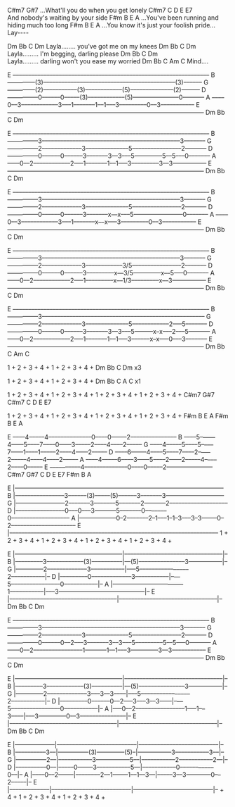 C#m7                           G#7
...What'll you do when you get lonely
C#m7         C       D       E      E7  
And nobody's waiting by your side
F#m            B           E               A
...You've been running and hiding much too long
F#m              B                 E        A
...You know it's just your foolish pride... Lay----

   Dm   Bb           C            Dm
Layla........ you've got me on my knees
   Dm   Bb         C                Dm
Layla......... I'm begging, darling please
   Dm   Bb     C                 Dm              
Layla......... darling won't you ease my worried
Dm      Bb     C       Am   C
Mind....

E ––––––––––––––––––––––––––––––––––––––––––––––––––––––––––––––––
B –––––––––(3)–––––––––––––––––––––––––––––––––––––––––––(3)––––––
G –––––––––(2)–––––––––––(3)––––––––––––(5)––––––––––––––(2)––––––
D ––––––––––0––––––0–––––(3)––––––––––––(5)–––––––––––––––0–––––––
A ––––0––3––––––––––––3–––1–––––––1––1–––3–––––––––0––3–––––––––––
E ––––––––––––––––––––––––––––––––––––––––––––––––––––––––––––––––
            Dm            Bb             C                Dm


E ––––––––––––––––––––––––––––––––––––––––––––––––––––––––––––––––
B ––––––––––3–––––––––––––––––––––––––––––––––––––––––––––3–––––––
G ––––––––––2–––––––––––––3––––––––––––––5––––––––––––––––2–––––––
D ––––––––––0––––––0––––––3–––––––3––3–––5–––––––––5––5–––0–––––––
A ––––0––2––––––––––––2–––1–––––––1––1–––3–––––––––3––3–––––––––––
E ––––––––––––––––––––––––––––––––––––––––––––––––––––––––––––––––
            Dm            Bb             C                Dm


E ––––––––––––––––––––––––––––––––––––––––––––––––––––––––––––––––
B ––––––––––3–––––––––––––––––––––––––––––––––––––––––––––3–––––––
G ––––––––––2–––––––––––––3––––––––––––––5––––––––––––––––2–––––––
D ––––––––––0––––––0––––––3–––––––x––x–––5––––––––––––––––0–––––––
A ––––0––3––––––––––––3–––1–––––––x––x–––3–––––––––0––3–––––––––––
E ––––––––––––––––––––––––––––––––––––––––––––––––––––––––––––––––
            Dm            Bb             C                Dm

E ––––––––––––––––––––––––––––––––––––––––––––––––––––––––––––––––
B ––––––––––3–––––––––––––––––––––––––––––––––––––––––––––3–––––––
G ––––––––––2–––––––––––––3––––––––––––3/5––––––––––––––––2–––––––
D ––––––––––0––––––0––––––3–––––––––x––3/5–––––––––x––5–––0–––––––
A ––––0––2––––––––––––2–––1–––––––––x––1/3–––––––––x––3–––––––––––
E ––––––––––––––––––––––––––––––––––––––––––––––––––––––––––––––––
            Dm            Bb             C                Dm

E ––––––––––––––––––––––––––––––––––––––––––––––––––––––––––––––––
B ––––––––––3–––––––––––––––––––––––––––––––––––––––––––––––––––––
G ––––––––––2–––––––––––––3––––––––––––––5––––––––––––2–––5–––––––
D ––––––––––0––––––0––––––3–––––––3––3–––5––––––x–x–––2–––5–––––––
A ––––0––2––––––––––––2–––1–––––––1––1–––3––––––x–x–––0–––3–––––––
E ––––––––––––––––––––––––––––––––––––––––––––––––––––––––––––––––
            Dm            Bb             C            Am  C    



1 + 2 + 3 + 4 + 1 + 2 + 3 + 4 +
Dm      Bb      C       Dm        x3

1 + 2 + 3 + 4 + 1 + 2 + 3 + 4 +
Dm      Bb      C       A   C     x1

1 + 2 + 3 + 4 + 1 + 2 + 3 + 4 + 1 + 2 + 3 + 4 + 1 + 2 + 3 + 4 +
C#m7            G#7             C#m7    C   D   E       E7

1 + 2 + 3 + 4 + 1 + 2 + 3 + 4 + 1 + 2 + 3 + 4 + 1 + 2 + 3 + 4 +
F#m     B       E       A       F#m     B       E       A         


E ––––4–––––4––––––––––––––0––––0–––––2–––––––––––––––
B ––––5–––––4––––5––––7––––0––––3–––––2––––4––––2–––––
G ––––4–––––5––––5––––7––––1––––1–––––2––––4––––2–––––
D ––––6–––––4––––5––––7––––2––––2–––––4––––4––––2–––––
A ––––4–––––6––––3––––5––––2––––2–––––4––––2––––0–––––
E ––––––––––4––––––––––––––0––––0–––––2–––––––––––––––
     C#m7  G#7   C    D    E    E7   F#m   B    A                          


E |––––––––––––––––––––––––––––––––––––––––––––––––––––––––––––––––––––
B |––––––––––––––––3––––––(3)–––––(5)––––––3–––––––3–––––––––––––––––––
G |––––––––––––––––2–––––––3–––––––5–––––––2–––––––2–––––––––––––––––––
D |––––––––––––––––0–––0–––3–––––––5–––––––0–––––––0–––––––––––––––––––
A |––––––––––––0–2–––––––2–1–––1–1–3–––3–3–––––0–2–––––––––––––––––––––
E |––––––––––––––––––––––––––––––––––––––––––––––––––––––––––––––––––––
     1 + 2 + 3 + 4 + 1 + 2 + 3 + 4 + 1 + 2 + 3 + 4 + 1 + 2 + 3 + 4 +


E |–––––––––––––––––––––––––––––––––––|––––––––––––––––––––––––––––––––|–
B |–––––––––3––––––––––––(3)––––––––––|––(5)–––––––––––––––3–––––––––––|–
G |–––––––––2–––––––––––––3–––––––––––|–––5––––––––––––––––2–––––––––––|–
D |–––––––––0–––––––––––––3–––––––––––|–––5––––––––––––––––0–––––––––––|–
A |–––––––––––––––––––––––1–––––––––––|–––3––––––––––––––––––––––––––––|–
E |–––––––––––––––––––––––––––––––––––|––––––––––––––––––––––––––––––––|–
            Dm            Bb              C                Dm

E ––––––––––––––––––––––––––––––––––––––––––––––––––––––––––––––––
B ––––––––––3–––––––––––––––––––––––––––––––––––––––––––––3–––––––
G ––––––––––2–––––––––––––3––––––––––––––5––––––––––––––––2–––––––
D ––––––––––0––––––0––2–––3–––––––3––3–––5–––––––––5––5–––0–––––––
A ––––0––2––––––––––––––––1–––––––1––1–––3–––––––––3––3–––––––––––
E ––––––––––––––––––––––––––––––––––––––––––––––––––––––––––––––––
            Dm            Bb             C                Dm

E |–––––––––––––––––––––––––––––––––––|––––––––––––––––––––––––––––––––|–
B |–––––––––3––––––––––––(3)––––––––––|––(5)–––––––––––––––3–––––––––––|–
G |–––––––––2–––––––––––––3–––3––3––––|–––5––––––––––––––––2–––––––––––|–
D |–––––––––0––––––0––2–––3–––3––3––––|–––5––––––––––––––––0–––––––––––|–
A |–––0––2––––––––––––––––1–––1––3––––|–––3–––––––––0––3–––––––––––––––|–
E |–––––––––––––––––––––––––––––––––––|––––––––––––––––––––––––––––––––|–
            Dm            Bb              C                Dm

E |–––––––––––––|––––––––––––––––––––––––––|––––––––––––––––––––––––––|–
B |––––––––––3––|––––––––––(3)–––––––––(5)–|–––––––––––3–––––––––––3––|–
G |––––––––––2––|–––––––––––3–––––––––––5––|–––––––––––2–––––––––––2––|–
D |––––––––––0––|–––––0–––––3–––––––––––5––|–––––––––––0–––––––––––0––|–
A |––––0––2–––––|––––––––2––1–––––1––1––3––|–––––3––3––––––––0––2–––––|–
E |–––––––––––––|––––––––––––––––––––––––––|––––––––––––––––––––––––––|–
       +  4  +     1  +  2  +  3  +  4  +     1  +  2  +  3  +  4  +  
